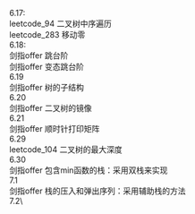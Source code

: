 6.17: \
    leetcode_94  二叉树中序遍历       
    leetcode_283 移动零\
6.18:\
    剑指offer 跳台阶\
    剑指offer 变态跳台阶\
6.19\
    剑指offer 树的子结构\
6.20\
    剑指offer 二叉树的镜像\
6.21\
    剑指offer 顺时针打印矩阵\
6.29\
    leetcode_104 二叉树的最大深度\
6.30\
    剑指offer 包含min函数的栈：采用双栈来实现\
7.1\
    剑指offer 栈的压入和弹出序列：采用辅助栈的方法\
7.2\
    